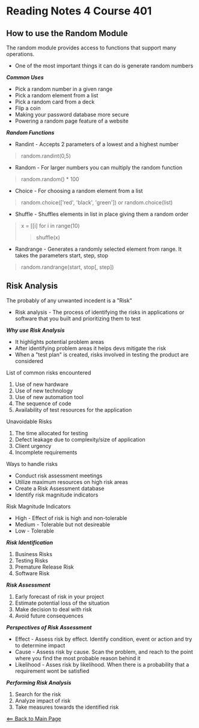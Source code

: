 # Reading Notes 4 Course 401

## How to use the Random Module

The random module provides access to functions that support many operations.

- One of the most important things it can do is generate random numbers

__*Common Uses*__

- Pick a random number in a given range
- Pick a random element from a list
- Pick a random card from a deck
- Flip a coin
- Making your password database more secure
- Powering a random page feature of a website

__*Random Functions*__

- Randint - Accepts 2 parameters of a lowest and a highest number

> random.randint(0,5)

- Random - For larger numbers you can multiply the random function

> random.random() * 100

- Choice - For choosing a random element from a list

> random.choice(['red', 'black', 'green'])
> or random.choice(list)

- Shuffle - Shuffles elements in list in place giving them a random order

> x = [[i] for i in range(10)
>> shuffle(x)

- Randrange - Generates a randomly selected element from range. It takes the parameters start, step, stop

> random.randrange(start, stop[, step])

## Risk Analysis

The probably of any unwanted incedent is a "Risk"

- Risk analysis - The process of identifying the risks in applications or software that you built and prioritizing them to test

__*Why use Risk Analysis*__

- It highlights potential problem areas
- After identifying problem areas it helps devs mitigate the risk
- When a "test plan" is created, risks involved in testing the product are considered

List of common risks encountered

1. Use of new hardware
2. Use of new technology
3. Use of new automation tool
4. The sequence of code
5. Availability of test resources for the application

Unavoidable Risks

1. The time allocated for testing
2. Defect leakage due to complexity/size of application
3. Client urgency
4. Incomplete requirements

Ways to handle risks

- Conduct risk assessment meetings
- Utilize maximum resources on high risk areas
- Create a Risk Assessment database
- Identify risk magnitude indicators

Risk Magnitude Indicators

- High - Effect of risk is high and non-tolerable
- Medium - Tolerable but not desireable
- Low - Tolerable

__*Risk Identification*__

1. Business Risks
2. Testing Risks
3. Premature Release Risk
4. Software Risk

__*Risk Assessment*__

1. Early forecast of risk in your project
2. Estimate potential loss of the situation
3. Make decision to deal with risk
4. Avoid future consequences

__*Perspectives of Risk Assessment*__

- Effect - Assess risk by effect. Identify condition, event or action and try to determine impact
- Cause - Assess risk by cause. Scan the problem, and reach to the point where you find the most probable reason behind it
- Likelihood - Asses risk by likelihood. When there is a probability that a requirement wont be satisfied

__*Performing Risk Analysis*__

1. Search for the risk
2. Analyze impact of risk
3. Take measures towards the identified risk

[<== Back to Main Page](README.md)
